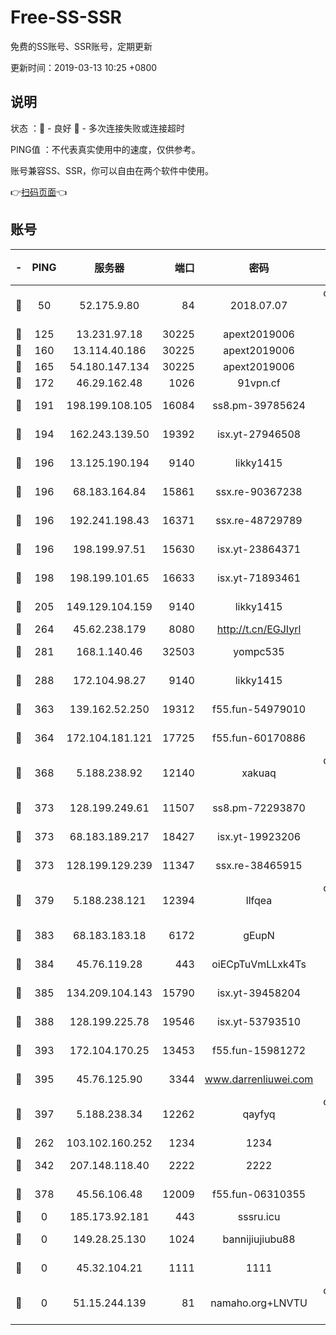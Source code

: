 # Free-SS-SSR

免费的SS账号、SSR账号，定期更新

更新时间：2019-03-13 10:25 +0800

## 说明

状态     ：🙂 - 良好 🙁 - 多次连接失败或连接超时

PING值   ：不代表真实使用中的速度，仅供参考。

账号兼容SS、SSR，你可以自由在两个软件中使用。

👉[扫码页面](https://liesauer.github.io/Free-SS-SSR/)👈

## 账号

|-|PING|服务器|端口|密码|加密方式|区域|
|:----:|:----:|:-----:|-----:|:----:|:----:|:----:|
|🙂|50|52.175.9.80|84|2018.07.07|chacha20-ietf-poly1305|HK|
|🙂|125|13.231.97.18|30225|apext2019006|chacha20|JP|
|🙂|160|13.114.40.186|30225|apext2019006|chacha20|JP|
|🙂|165|54.180.147.134|30225|apext2019006|chacha20|KR|
|🙂|172|46.29.162.48|1026|91vpn.cf|rc4-md5|RU|
|🙂|191|198.199.108.105|16084|ss8.pm-39785624|aes-256-cfb|US|
|🙂|194|162.243.139.50|19392|isx.yt-27946508|aes-256-cfb|US|
|🙂|196|13.125.190.194|9140|likky1415|aes-256-cfb|KR|
|🙂|196|68.183.164.84|15861|ssx.re-90367238|aes-256-cfb|US|
|🙂|196|192.241.198.43|16371|ssx.re-48729789|aes-256-cfb|US|
|🙂|196|198.199.97.51|15630|isx.yt-23864371|aes-256-cfb|US|
|🙂|198|198.199.101.65|16633|isx.yt-71893461|aes-256-cfb|US|
|🙂|205|149.129.104.159|9140|likky1415|aes-256-cfb|HK|
|🙂|264|45.62.238.179|8080|http://t.cn/EGJIyrl|rc4-md5|CA|
|🙂|281|168.1.140.46|32503|yompc535|aes-256-cfb|AU|
|🙂|288|172.104.98.27|9140|likky1415|aes-256-cfb|JP|
|🙂|363|139.162.52.250|19312|f55.fun-54979010|aes-256-cfb|SG|
|🙂|364|172.104.181.121|17725|f55.fun-60170886|aes-256-cfb|SG|
|🙂|368|5.188.238.92|12140|xakuaq|chacha20-ietf-poly1305|BR|
|🙂|373|128.199.249.61|11507|ss8.pm-72293870|aes-256-cfb|SG|
|🙂|373|68.183.189.217|18427|isx.yt-19923206|aes-256-cfb|SG|
|🙂|373|128.199.129.239|11347|ssx.re-38465915|aes-256-cfb|SG|
|🙂|379|5.188.238.121|12394|llfqea|chacha20-ietf-poly1305|BR|
|🙂|383|68.183.183.18|6172|gEupN|aes-256-cfb|SG|
|🙂|384|45.76.119.28|443|oiECpTuVmLLxk4Ts|aes-256-cfb|AU|
|🙂|385|134.209.104.143|15790|isx.yt-39458204|aes-256-cfb|SG|
|🙂|388|128.199.225.78|19546|isx.yt-53793510|aes-256-cfb|SG|
|🙂|393|172.104.170.25|13453|f55.fun-15981272|aes-256-cfb|SG|
|🙂|395|45.76.125.90|3344|www.darrenliuwei.com|aes-256-cfb|AU|
|🙂|397|5.188.238.34|12262|qayfyq|chacha20-ietf-poly1305|BR|
|🙂|262|103.102.160.252|1234|1234|rc4-md5|JP|
|🙂|342|207.148.118.40|2222|2222|aes-256-cfb|SG|
|🙂|378|45.56.106.48|12009|f55.fun-06310355|aes-256-cfb|US|
|🙁|0|185.173.92.181|443|sssru.icu|rc4-md5|RU|
|🙁|0|149.28.25.130|1024|bannijiujiubu88|aes-256-cfb|JP|
|🙁|0|45.32.104.21|1111|1111|aes-256-cfb|SG|
|🙁|0|51.15.244.139|81|namaho.org+LNVTU|chacha20-ietf-poly1305|FR|
